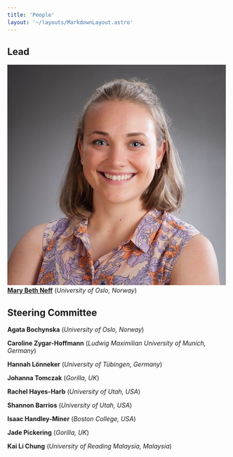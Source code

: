 ```yaml
---
title: 'People'
layout: '~/layouts/MarkdownLayout.astro'
---
```


## Lead

![Mary Beth Neff](../assets/images/people/MaryBethNeff.jpg)<!--rehype:style=width:200px;&class=rounded-full sm:rounded-full md:rounded-full lg:rounded-full-->
[**Mary Beth Neff**](https://www.hf.uio.no/ifikk/english/people/aca/philosophy/temporary/maryen/) (_University of Oslo, Norway_)

## Steering Committee

**Agata Bochynska** (_University of Oslo, Norway_)

**Caroline Zygar-Hoffmann** (_Ludwig Maximilian University of Munich, Germany_)

**Hannah Lönneker** (_University of Tübingen, Germany_)

**Johanna Tomczak** (_Gorilla, UK_)

**Rachel Hayes-Harb** (_University of Utah, USA_)

**Shannon Barrios** (_University of Utah, USA_)

**Isaac Handley-Miner** (_Boston College, USA_)

**Jade Pickering** (_Gorilla, UK_)

**Kai Li Chung** (_University of Reading Malaysia, Malaysia_)
